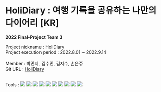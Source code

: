 # HoliDiary : 여행 기록을 공유하는 나만의 다이어리 [KR]
**2022 Final-Project Team 3** <br>

Project nickname : HoliDiary <br>
Project execution period : 2022.8.01 ~ 2022.9.14 <br><br>
Member : 박민지, 김수민, 김지수, 손은주<br>
Git URL : [HoliDiary](https://github.com/Minji802/HoliDiary) <br><br>

Tools : <img src="https://img.shields.io/badge/Eclipse IDE-2C2255?style=flat-square&logo=Eclipse IDE&logoColor=white"/> 
<img src="https://img.shields.io/badge/jQuery-0769AD?style=flat-square&logo=jQuery&logoColor=white"/> 
<img src="https://img.shields.io/badge/JavaScript-F7DF1E?style=flat-square&logo=JavaScript IDE&logoColor=white"/> 
<img src="https://img.shields.io/badge/HTML5-E34F26?style=flat-square&logo=HTML5&logoColor=white"/> 
<img src="https://img.shields.io/badge/CSS3-1572B6?style=flat-square&logo=CSS3&logoColor=white"/> 
<img src="https://img.shields.io/badge/Oracle-F80000?style=flat-square&logo=Oracle&logoColor=white"/> 
<img src="https://img.shields.io/badge/GitHub-181717?style=flat-square&logo=GitHub&logoColor=white"/> 
<img src="https://img.shields.io/badge/Sourcetree-0052CC?style=flat-square&logo=Sourcetree&logoColor=white"/> 
<img src="https://img.shields.io/badge/Discord-5865F2?style=flat-square&logo=Discord&logoColor=white"/> 
<img src="https://img.shields.io/badge/Java-2C2255?style=flat-square&logo=Java&logoColor=white"/>
<br>
